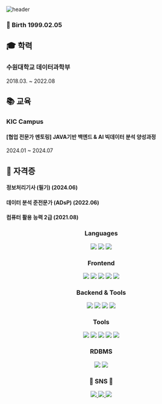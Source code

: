 ![header](https://capsule-render.vercel.app/api?type=waving&color=auto&height=300&section=header&text=Welcome&fontSize=90&animation=fadeIn&fontAlignY=38&desc=Hyejin's%20GitHub%20Profile&descAlignY=51&descAlign=62)

### 🎂 Birth 1999.02.05

## 🎓 학력

### 수원대학교 데이터과학부 

2018.03. ~ 2022.08

## 📚 교육

### KIC Campus
#### [협업 전문가 멘토링] JAVA기반 백엔드 & AI 빅데이터 분석 양성과정
2024.01 ~ 2024.07

## 🏅 자격증
#### 정보처리기사 (필기) (2024.06)
#### 데이터 분석 준전문가 (ADsP) (2022.06)
#### 컴퓨터 활용 능력 2급 (2021.08)

<h3 align="center"> Languages </h3>
<p align="center"> 
  <img src="https://img.shields.io/badge/python-%233776AB?style=for-the-badge&logo=python&logoColor=white">
  <img src="https://img.shields.io/badge/java-%23007396?style=for-the-badge&logo=java&logoColor=white">
  <img src="https://img.shields.io/badge/javascript-%23F7DF1E?style=for-the-badge&logo=javascript&logoColor=black">
</p>

<h3 align="center"> Frontend </h3>
<p align="center">
  <img src="https://img.shields.io/badge/ajax-%230A0A0A?style=for-the-badge&logo=ajax&logoColor=white">
  <img src="https://img.shields.io/badge/bootstrap-%237952B3?style=for-the-badge&logo=bootstrap&logoColor=white">
  <img src="https://img.shields.io/badge/css3-%231572B6?style=for-the-badge&logo=css3&logoColor=white">
  <img src="https://img.shields.io/badge/html5-%23E34F26?style=for-the-badge&logo=html5&logoColor=white">
  <img src="https://img.shields.io/badge/jquery-%230769AD?style=for-the-badge&logo=jquery&logoColor=white">
</p>

<h3 align="center"> Backend & Tools </h3>
<p align="center">
  <img src="https://img.shields.io/badge/django-%23092E20?style=for-the-badge&logo=django&logoColor=white">
  <img src="https://img.shields.io/badge/jsp-%23007396?style=for-the-badge&logo=java&logoColor=white">
  <img src="https://img.shields.io/badge/spring-%236DB33F?style=for-the-badge&logo=spring&logoColor=white">
  <img src="https://img.shields.io/badge/spring%20boot-%236DB33F?style=for-the-badge&logo=springboot&logoColor=white">
</p>

<h3 align="center"> Tools </h3>
<p align="center">
  <img src="https://img.shields.io/badge/java-%23ED8B00.svg?style=for-the-badge&logo=openjdk&logoColor=white">
  <img src="https://img.shields.io/badge/Eclipse-FE7A16.svg?style=for-the-badge&logo=Eclipse&logoColor=white">
  <img src="https://img.shields.io/badge/github-181717?style=for-the-badge&logo=github&logoColor=white">
  <img src="https://img.shields.io/badge/git-%23F05032?style=for-the-badge&logo=git&logoColor=white">
  <img src="https://img.shields.io/badge/docker-%232496ED?style=for-the-badge&logo=docker&logoColor=white">
</p>

<h3 align="center"> RDBMS </h3>
<p align="center">
  <img src="https://img.shields.io/badge/mysql-%234479A1?style=for-the-badge&logo=mysql&logoColor=white">
  <img src="https://img.shields.io/badge/oracle-%23F80000?style=for-the-badge&logo=oracle&logoColor=white">
</p>

<h3 align="center"> 💌 SNS 💌 </h3>
<p align="center">
 <a href="mailto:hyejiining@gmail.com">
  <img src="https://img.shields.io/badge/gmail-%23D14836?style=for-the-badge&logo=gmail&logoColor=white">
 </a>
  <a href="https://velog.io/@hyejiining">
   <img src="https://img.shields.io/badge/velog-%2300C73C?style=for-the-badge&logo=velog&logoColor=white">
  </a>
  <a href="https://www.instagram.com/hyejiining/?igsh=MTZ5aXcxZzhwMGtzdQ%3D%3D&utm_source=qr">
   <img src="https://img.shields.io/badge/instagram-%23E4405F?style=for-the-badge&logo=instagram&logoColor=white">
  </a>
</p>
